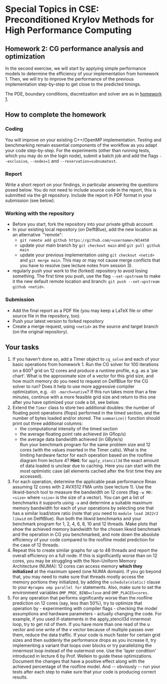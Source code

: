 # Special Topics in CSE: Preconditioned Krylov Methods for High Performance Computing

## Homework 2: CG performance analysis and optimization

In the second exercise, we will start by applying simple performance models to determine the
efficiency of your implementation from homework 1. Then, we will try to improve the performance
of the previous implementation step-by-step to get close to the predicted timings.

The PDE, boundary conditions, discretization and solver are as in [homework 1](https://gitlab.tudelft.nl/dhpc/sticse-hpc/homework1).

## How to complete the homework

### Coding

You will improve on your existing C++/OpenMP implementation. Testing and benchmarking remain
essential components of the workflow as you adapt your code step-by-step.
For the experiments (other than running tests, which you may do on the login node), submit
a batch job and add the flags ``--exclusive``, ``--nodes=1`` and ``--reservation=subnumatest``.

### Report

Write a short report on your findings, in particular answering the questions posed below.
You do not need to include source code in the report, this is submitted via the git repository.
Include the report in PDF format in your submission (see below).

### Working with the repository

- Before you start, fork the repository into your private github account.
- In your existing local repository (on DelftBlue), add the new location as an alternative `"remote":
    - ``git remote add github https://github.com/<username>/WI4450``
    - update your main branch by ``git checkout main`` and ``git pull github main``
    - update your previous implementation using ``git checkout <netid>`` and ``git merge main``.
      This may or may not cause merge conflicts that you have to resolve (see lecture notes from session 3).
- regularly push your work to the (forked) repository to avoid losing something. The first time you push,
  use the flag ``--set-upstream`` to make it the new default remote location and branch: ``git push --set-upstream github <netid>``.

### Submission

- Add the final report as a PDF file (you may keep a LaTeX file or other source file in the repository, too).
- Push your latest version to forked repository
- Create a merge request, using ``<netid>`` as the source and target branch (on the original repository).

## Your tasks

1. If you haven't done so, add a Timer object to ``cg_solve`` and each of your basic operations from homework 1. Run the CG solver for 100 iterations
on a $600^3$ grid on 12 cores and produce a runtime profile, e.g. as a 'pie chart'. What is the approximate size of a vector for this grid size,
and how much memory do you need to request on DelfBlue for the CG solver to run? Does it help to use more aggressive compiler optimization, e.g. ``-O3 -march=native``? If this run takes more than a few minutes, continue with a more feasible grid size and return to this one after you have
optimized your code a bit, see below.
2. Extend the ``Timer`` class to store two additional doubles: the number of floating point operations (flops) performed in the timed section,
and the number of bytes loaded and/or stored. The ``summarize()`` function should print out three additional columns:
    - the computational intensity of the timed section
    - the average floating point rate achieved (in Gflop/s)
    - the average data bandwidth achieved (in GByte/s)  
Run your benchmark program for the same problem size and 12 cores (with the values inserted in the Timer calls).
What is the limiting hardware factor for each operation based on the roofline diagram from lecture 4? 
**Hint:** for ``apply_stencil3d`` the exact amount of data loaded is unclear due to caching. Here you can start with the most optimistic case (all elements cached after the first time they are accessed).
3. For each operation, determine the applicable peak performance Rmax assuming 12 cores with 2 AVX512 FMA units (see lecture 1). Use the likwid-bench tool to measure the bandwidth on 12 cores (flag ``-w M0:<size>`` where ``<size>`` is the size of a vector). You can get a list of benchmarks it supports using ``-a`` and determine a suitable maximum memory bandwidth for each of your operations by selecting one that has a similar load/store ratio (note that you need to ``module load 2022r2 likwid`` on DelftBlue). Run both the likwid benchmarks and your benchmark program for 1, 2, 4, 6, 8, 10 and 12 threads. Make plots that show
the achieved memory bandwidth for the chosen likwid benchmark and the operation in CG you benchmarked, and note down the absolute efficiency of your code compared to
the roofline model prediction for the case of 12 threads.
4.  Repeat this to create similar graphs for up to 48 threads and report the overall efficiency on a full node. If this is significantly worse than on 12 cores, you may be struggling with the Non-Uniform Memory Architecture (NUMA): 12 cores can access memory **which they  initialized** at the maximum speed (one NUMA domain).
If you go beyond that, you may need to make sure that threads mostly access the memory portions they initialized, by adding the ``schedule(static)`` clause to your ``#pragma omp parallel for`` statements. Also, make sure to set the environment variables ``OMP_PROC_BIND=close`` and ``OMP_PLACES=cores``.
5.  For any operation that performs significantly worse than the roofline prediction on 12 cores (say, less than 50%), try to optimize that operation by
        - experimenting with compiler flags
        - checking the model assumptions and hardware parameters
        - actually changing the code. For example, if you used if-statements in the apply_stencil3d innermost loop, try to get rid of them. If you have more than one read of the u vector and one write of the v vector because of multiple passes over them, reduce the data traffic. If your code is much faster for certain grid sizes and then suddenly the performance drops as you increase it, try implementing a variant that loops over blocks or try parallelizing the innermost loop instead of the outermost one. Use the 'layer condition' introduced in lecture 6 by Prof. Wellein to guide these optimizations. Document the changes that have a positive effect along with the achieved percentage of the roofline model. And -- obviously -- run your tests after each step to make sure that your code is producing correct results.
